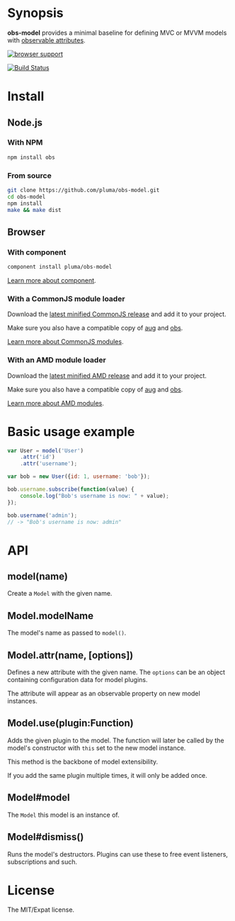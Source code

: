 # Synopsis

**obs-model** provides a minimal baseline for defining MVC or MVVM models with [observable attributes](https://github.com/pluma/obs.js).

[![browser support](https://ci.testling.com/pluma/obs-model.png)](https://ci.testling.com/pluma/obs-model)

[![Build Status](https://travis-ci.org/pluma/obs-model.png?branch=master)](https://travis-ci.org/pluma/obs-model)



# Install

## Node.js

### With NPM

```sh
npm install obs
```

### From source

```sh
git clone https://github.com/pluma/obs-model.git
cd obs-model
npm install
make && make dist
```

## Browser

### With component

```sh
component install pluma/obs-model
```

[Learn more about component](https://github.com/component/component).

### With a CommonJS module loader

Download the [latest minified CommonJS release](https://raw.github.com/pluma/obs-model/master/dist/obs-model.min.js) and add it to your project.

Make sure you also have a compatible copy of [aug](https://github.com/jgallen23/aug) and [obs](https://github.com/pluma/obs.js).

[Learn more about CommonJS modules](http://wiki.commonjs.org/wiki/Modules/1.1).

### With an AMD module loader

Download the [latest minified AMD release](https://raw.github.com/pluma/obs-model/master/dist/obs-model.amd.min.js) and add it to your project.

Make sure you also have a compatible copy of [aug](https://github.com/jgallen23/aug) and [obs](https://github.com/pluma/obs.js).

[Learn more about AMD modules](http://requirejs.org/docs/whyamd.html).

# Basic usage example

```javascript
var User = model('User')
    .attr('id')
    .attr('username');

var bob = new User({id: 1, username: 'bob'});

bob.username.subscribe(function(value) {
    console.log("Bob's username is now: " + value);
});

bob.username('admin');
// -> "Bob's username is now: admin"
```

# API

## model(name)

Create a `Model` with the given name.

## Model.modelName

The model's name as passed to `model()`.

## Model.attr(name, [options])

Defines a new attribute with the given name. The `options` can be an object containing configuration data for model plugins.

The attribute will appear as an observable property on new model instances.

## Model.use(plugin:Function)

Adds the given plugin to the model. The function will later be called by the model's constructor with `this` set to the new model instance.

This method is the backbone of model extensibility.

If you add the same plugin multiple times, it will only be added once.

## Model#model

The `Model` this model is an instance of.

## Model#dismiss()

Runs the model's destructors. Plugins can use these to free event listeners, subscriptions and such.

# License

The MIT/Expat license.
